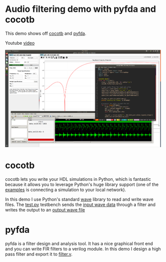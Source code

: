 # Audio filtering demo with pyfda and cocotb

This demo shows off [cocotb](https://github.com/cocotb/cocotb) and [pyfda](https://github.com/chipmuenk/pyfda).

Youtube [video](https://youtu.be/dtK-4JZ4Cwc)

![screenshot](cocotb-pyfda-screenshot.png)

# cocotb

cocotb lets you write your HDL simulations in Python, which is fantastic because it allows you to
leverage Python's huge library support (one of the [examples](https://docs.cocotb.org/en/stable/ping_tun_tap.html) is connecting a simulation to your local network).

In this demo I use Python's standard [wave](https://docs.python.org/3/library/wave.html) library to read and write wave files.
The [test.py](test.py) testbench sends the [input wave data](hello.wav) through a filter and writes the output to an [output wave file](out.wav)

# pyfda

pyfda is a filter design and analysis tool. It has a nice graphical front end and you can write FIR filters to a verilog module.
In this demo I design a high pass filter and export it to [filter.v](filter.v).

